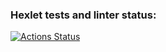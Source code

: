 ### Hexlet tests and linter status:
[![Actions Status](https://github.com/Maria-Markusheva/frontend-project-44/actions/workflows/hexlet-check.yml/badge.svg)](https://github.com/Maria-Markusheva/frontend-project-44/actions)
